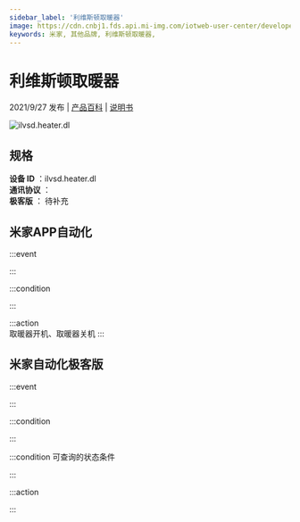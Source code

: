 ```yaml
---
sidebar_label: '利维斯顿取暖器'
image: https://cdn.cnbj1.fds.api.mi-img.com/iotweb-user-center/developer_1679068994293bUM0kLQ7.png?GalaxyAccessKeyId=AKVGLQWBOVIRQ3XLEW&Expires=9223372036854775807&Signature=5ug06fEft/dNRZlOUx06QsuhrX0=
keywords: 米家, 其他品牌, 利维斯顿取暖器, 
---
```

# 利维斯顿取暖器

2021/9/27 发布 | [产品百科](https://home.mi.com/webapp/content/baike/product/index.html?model=ilvsd.heater.dl/) | [说明书](https://home.mi.com/views/introduction.html?model=ilvsd.heater.dl&region=cn)

![ilvsd.heater.dl](https://cdn.cnbj1.fds.api.mi-img.com/iotweb-user-center/developer_1679068994293bUM0kLQ7.png?GalaxyAccessKeyId=AKVGLQWBOVIRQ3XLEW&Expires=9223372036854775807&Signature=5ug06fEft/dNRZlOUx06QsuhrX0=)

## 规格  
> 
**设备 ID** ：ilvsd.heater.dl  
**通讯协议** ：  
**极客版**  ： 待补充 


## 米家APP自动化  

:::event  

:::

:::condition  

:::

:::action   
取暖器开机、取暖器关机
:::

## 米家自动化极客版  

:::event  

:::

:::condition  

:::

:::condition 可查询的状态条件  

:::

:::action  

:::

        
